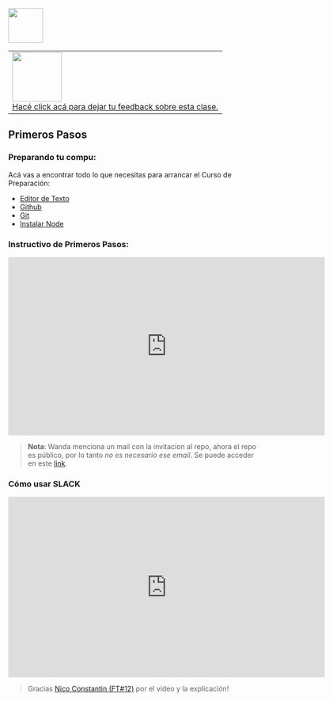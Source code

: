 <img  src='../logo.png' height='70px'>
<table width="100%" style='table-layout:fixed;'>
  <tr>
    <td>
      <a href="https://airtable.com/shrSzEYT4idEFGB8d?prefill_clase=00-PrimerosPasos">
        <img src="https://static.thenounproject.com/png/204643-200.png" width="100"/>
        <br>
        Hacé click acá para dejar tu feedback sobre esta clase.
      </a>
    </td>
  </tr>
</table>

## Primeros Pasos

### Preparando tu compu:

Acá vas a encontrar todo lo que necesitas para arrancar el Curso de Preparación:

- [Editor de Texto](./editorTexto.md)
- [Github](./github.md)
- [Git](./git.md)
- [Instalar Node](./node.md)

### Instructivo de Primeros Pasos:

<iframe src="https://player.vimeo.com/video/486478241" width="640" height="360" frameborder="0" allow="autoplay; fullscreen" allowfullscreen></iframe>

> **Nota**: Wanda menciona un mail con la invitacion al repo, ahora el repo es público, por lo tanto _no es necesario ese email_. Se puede acceder en este [link](https://github.com/atralice/Curso.Prep.Henry).

### Cómo usar SLACK

<iframe src="https://player.vimeo.com/video/548902078" width="640" height="365" frameborder="0" allow="autoplay; fullscreen; picture-in-picture" allowfullscreen></iframe>

> Gracias [Nico Constantin (FT#12)](https://github.com/NicoConstantin) por el video y la explicación!
